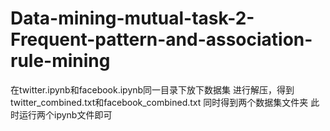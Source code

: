 # Data-mining-mutual-task-2-Frequent-pattern-and-association-rule-mining
在twitter.ipynb和facebook.ipynb同一目录下放下数据集
进行解压，得到twitter_combined.txt和facebook_combined.txt
同时得到两个数据集文件夹
此时运行两个ipynb文件即可
